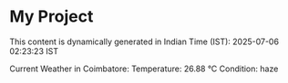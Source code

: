 # My Project

This content is dynamically generated in Indian Time (IST): 2025-07-06 02:23:23 IST


Current Weather in Coimbatore:
Temperature: 26.88 °C
Condition: haze
